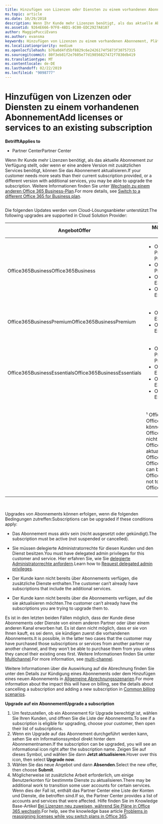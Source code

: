 ```yaml
---
title: Hinzufügen von Lizenzen oder Diensten zu einem vorhandenen Abonnement | Partner Center
ms.topic: article
ms.date: 10/29/2018
description: Wenn Ihr Kunde mehr Lizenzen benötigt, als das aktuelle Abonnement zur Verfügung stellt, oder wenn er eine andere Version mit zusätzlichen Services benötigt, können Sie ein Upgrade für das Abonnement vornehmen.
ms.assetid: 9264E666-97F8-48D1-8C00-EDC2927A8107
author: MaggiePucciEvans
ms.author: evansma
keywords: Hinzufügen von Lizenzen zu einem vorhandenen Abonnement, Plätze zu einem vorhandenen Abonnement hinzufügen, Abonnement andern, Ändern eines Abonnements, Weitere Lizenzen für einen Kunden erwerben
ms.localizationpriority: medium
ms.openlocfilehash: b76a0d4fd5bf8829c6e2426174f5873f30757315
ms.sourcegitcommit: 80f3eb81f2e7605e77d19856827472f7830db419
ms.translationtype: MT
ms.contentlocale: de-DE
ms.lasthandoff: 02/22/2019
ms.locfileid: "9098777"
---
```

# <a name="add-licenses-or-services-to-an-existing-subscription"></a><span data-ttu-id="1dc80-104">Hinzufügen von Lizenzen oder Diensten zu einem vorhandenen Abonnement</span><span class="sxs-lookup"><span data-stu-id="1dc80-104">Add licenses or services to an existing subscription</span></span>

**<span data-ttu-id="1dc80-105">Betrifft</span><span class="sxs-lookup"><span data-stu-id="1dc80-105">Applies to</span></span>**

-  <span data-ttu-id="1dc80-106">Partner Center</span><span class="sxs-lookup"><span data-stu-id="1dc80-106">Partner Center</span></span>

<span data-ttu-id="1dc80-107">Wenn Ihr Kunde mehr Lizenzen benötigt, als das aktuelle Abonnement zur Verfügung stellt, oder wenn er eine andere Version mit zusätzlichen Services benötigt, können Sie das Abonnement aktualisieren.</span><span class="sxs-lookup"><span data-stu-id="1dc80-107">If your customer needs more seats than their current subscription provided, or a different version with additional services, you may be able to upgrade the subscription.</span></span> <span data-ttu-id="1dc80-108">Weitere Informationen finden Sie unter [Wechseln zu einem anderen Office 365 Business-Plan](https://go.microsoft.com/fwlink/p/?LinkId=723577).</span><span class="sxs-lookup"><span data-stu-id="1dc80-108">For more details, see [Switch to a different Office 365 for Business plan](https://go.microsoft.com/fwlink/p/?LinkId=723577).</span></span>

## <a href="" id="upgradesubscription"></a>


<span data-ttu-id="1dc80-109">Die folgenden Updates werden vom Cloud-Lösungsanbieter unterstützt:</span><span class="sxs-lookup"><span data-stu-id="1dc80-109">The following upgrades are supported in Cloud Solution Provider:</span></span>

<table>
<colgroup>
<col width="50%" />
<col width="50%" />
</colgroup>
<thead>
<tr class="header">
<th><span data-ttu-id="1dc80-110">Angebot</span><span class="sxs-lookup"><span data-stu-id="1dc80-110">Offer</span></span></th>
<th><span data-ttu-id="1dc80-111">Mögliche Upgrades</span><span class="sxs-lookup"><span data-stu-id="1dc80-111">Possible upgrades</span></span></th>
</tr>
</thead>
<tbody>
<tr class="odd">
<td><span data-ttu-id="1dc80-112">Office365Business</span><span class="sxs-lookup"><span data-stu-id="1dc80-112">Office365Business</span></span></td>
<td><ul>
<li><span data-ttu-id="1dc80-113">Office 365 Business Premium¹</span><span class="sxs-lookup"><span data-stu-id="1dc80-113">Office 365 Business Premium¹</span></span></li>
<li><span data-ttu-id="1dc80-114">Office 365 ProPlus</span><span class="sxs-lookup"><span data-stu-id="1dc80-114">Office 365 ProPlus</span></span></li>
<li><span data-ttu-id="1dc80-115">Office 365 Enterprise E3</span><span class="sxs-lookup"><span data-stu-id="1dc80-115">Office 365 Enterprise E3</span></span></li>
<li><span data-ttu-id="1dc80-116">Office 365 Enterprise E5</span><span class="sxs-lookup"><span data-stu-id="1dc80-116">Office 365 Enterprise E5</span></span></li>
</ul></td>
</tr>
<tr class="even">
<td><span data-ttu-id="1dc80-117">Office365BusinessPremium</span><span class="sxs-lookup"><span data-stu-id="1dc80-117">Office365BusinessPremium</span></span></td>
<td><ul>
<li><span data-ttu-id="1dc80-118">Office 365 Enterprise E3</span><span class="sxs-lookup"><span data-stu-id="1dc80-118">Office 365 Enterprise E3</span></span></li>
<li><span data-ttu-id="1dc80-119">Office 365 Enterprise E5</span><span class="sxs-lookup"><span data-stu-id="1dc80-119">Office 365 Enterprise E5</span></span></li>
</ul></td>
</tr>
<tr class="odd">
<td><span data-ttu-id="1dc80-120">Office365BusinessEssentials</span><span class="sxs-lookup"><span data-stu-id="1dc80-120">Office365BusinessEssentials</span></span></td>
<td><ul>
<li><span data-ttu-id="1dc80-121">Office 365 Business Premium¹</span><span class="sxs-lookup"><span data-stu-id="1dc80-121">Office 365 Business Premium¹</span></span></li>
<li><span data-ttu-id="1dc80-122">Office 365 Enterprise E1</span><span class="sxs-lookup"><span data-stu-id="1dc80-122">Office 365 Enterprise E1</span></span></li>
<li><span data-ttu-id="1dc80-123">Office 365 Enterprise E3</span><span class="sxs-lookup"><span data-stu-id="1dc80-123">Office 365 Enterprise E3</span></span></li>
<li><span data-ttu-id="1dc80-124">Office 365 Enterprise E5</span><span class="sxs-lookup"><span data-stu-id="1dc80-124">Office 365 Enterprise E5</span></span></li>
</ul></td>
</tr>
<tr class="even">
<td></td>
<td><p><span data-ttu-id="1dc80-125">¹ Office365BusinessIndia und Office365BusinessEssentialsIndia können auf Office365BusinessPremiumIndia, nicht zu Office365BusinessPremium aktualisiert werden.</span><span class="sxs-lookup"><span data-stu-id="1dc80-125">¹ Office365BusinessIndia and Office365BusinessEssentialsIndia can be upgraded to Office365BusinessPremiumIndia, not to Office365BusinessPremium.</span></span></p></td>
</tr>
</tbody>
</table>

 

<span data-ttu-id="1dc80-126">Upgrades von Abonnements können erfolgen, wenn die folgenden Bedingungen zutreffen:</span><span class="sxs-lookup"><span data-stu-id="1dc80-126">Subscriptions can be upgraded if these conditions apply:</span></span>

-   <span data-ttu-id="1dc80-127">Das Abonnement muss aktiv sein (nicht ausgesetzt oder gekündigt).</span><span class="sxs-lookup"><span data-stu-id="1dc80-127">The subscription must be active (not suspended or cancelled).</span></span>

-   <span data-ttu-id="1dc80-128">Sie müssen delegierte Administratorrechte für diesen Kunden und den Dienst besitzen.</span><span class="sxs-lookup"><span data-stu-id="1dc80-128">You must have delegated admin privileges for this customer and service.</span></span> <span data-ttu-id="1dc80-129">Hier erfahren Sie, wie Sie [delegierte Administratorrechte anfordern](request-a-relationship-with-a-customer.md).</span><span class="sxs-lookup"><span data-stu-id="1dc80-129">Learn how to [Request delegated admin privileges](request-a-relationship-with-a-customer.md).</span></span>

-   <span data-ttu-id="1dc80-130">Der Kunde kann nicht bereits über Abonnements verfügen, die zusätzliche Dienste enthalten.</span><span class="sxs-lookup"><span data-stu-id="1dc80-130">The customer can’t already have subscriptions that include the additional services.</span></span>

-   <span data-ttu-id="1dc80-131">Der Kunde kann nicht bereits über die Abonnements verfügen, auf die sie aktualisieren möchten.</span><span class="sxs-lookup"><span data-stu-id="1dc80-131">The customer can’t already have the subscriptions you are trying to upgrade them to.</span></span>

<span data-ttu-id="1dc80-132">Es ist in den letzten beiden Fällen möglich, dass der Kunde diese Abonnements oder Dienste von einem anderen Partner oder über einem anderen Kanal erworben hat. Es ist dann nicht möglich, dass er sie von Ihnen kauft, es sei denn, sie kündigen zuerst die vorhandenen Abonnements.</span><span class="sxs-lookup"><span data-stu-id="1dc80-132">It is possible, in the latter two cases that the customer may have purchased those subscriptions or services from another partner or another channel, and they won’t be able to purchase them from you unless they cancel their existing ones first.</span></span> <span data-ttu-id="1dc80-133">Weitere Informationen finden Sie unter [Multichannel](multichannel.md).</span><span class="sxs-lookup"><span data-stu-id="1dc80-133">For more information, see [multi-channel](multichannel.md).</span></span>

<span data-ttu-id="1dc80-134">Weitere Informationen über die Auswirkung auf die Abrechnung finden Sie unter den Details zur Kündigung eines Abonnements oder dem Hinzufügen eines neuen Abonnements in [Allgemeine Abrechnungsszenarien](common-billing-scenarios.md).</span><span class="sxs-lookup"><span data-stu-id="1dc80-134">For more information about the impact this will have on billing, see the details about cancelling a subscription and adding a new subscription in [Common billing scenarios](common-billing-scenarios.md).</span></span>

**<span data-ttu-id="1dc80-135">Upgrade auf ein Abonnement</span><span class="sxs-lookup"><span data-stu-id="1dc80-135">Upgrade a subscription</span></span>**

1.  <span data-ttu-id="1dc80-136">Um festzustellen, ob ein Abonnement für Upgrade berechtigt ist, wählen Sie Ihren Kunden, und öffnen Sie die Liste der Abonnements.</span><span class="sxs-lookup"><span data-stu-id="1dc80-136">To see if a subscription is eligible for upgrading, choose your customer, then open their list of subscriptions.</span></span>
2.  <span data-ttu-id="1dc80-137">Wenn ein Upgrade auf das Abonnement durchgeführt werden kann, sehen Sie ein Informationssymbol direkt hinter dem Abonnementnamen.</span><span class="sxs-lookup"><span data-stu-id="1dc80-137">If the subscription can be upgraded, you will see an informational icon right after the subscription name.</span></span> <span data-ttu-id="1dc80-138">Zeigen Sie auf dieses Symbol, und wählen Sie dann **Jetzt aktualisieren**.</span><span class="sxs-lookup"><span data-stu-id="1dc80-138">Hover over this icon, then select **Upgrade now**.</span></span>
3.  <span data-ttu-id="1dc80-139">Wählen Sie das neue Angebot und dann **Absenden**.</span><span class="sxs-lookup"><span data-stu-id="1dc80-139">Select the new offer, then choose **Submit**.</span></span>
4.  <span data-ttu-id="1dc80-140">Möglicherweise ist zusätzliche Arbeit erforderlich, um einige Benutzerkonten für bestimmte Dienste zu aktualisieren.</span><span class="sxs-lookup"><span data-stu-id="1dc80-140">There may be additional work to transition some user accounts for certain services.</span></span> <span data-ttu-id="1dc80-141">Wenn dies der Fall ist, enthält das Partner Center eine Liste der Konten und Dienste, die betroffen sind.</span><span class="sxs-lookup"><span data-stu-id="1dc80-141">If so, the Partner Center provides a list of accounts and services that were affected.</span></span> <span data-ttu-id="1dc80-142">Hilfe finden Sie im Knowledge Base-Artikel [Bei Lizenzen neu zuweisen, während Sie Pläne in Office 365 wechseln](https://go.microsoft.com/fwlink/p/?LinkId=723576).</span><span class="sxs-lookup"><span data-stu-id="1dc80-142">For help, see the knowledge base article [Problems in reassigning licenses while you switch plans in Office 365](https://go.microsoft.com/fwlink/p/?LinkId=723576).</span></span>

 

 



